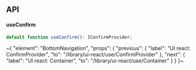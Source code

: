 

## API

#### useConfirm

```ts
default function useConfirm(): IConfirmProvider;
```


~{
  "element": "BottomNavigation",
  "props": {
    "previous": {
      "label": "UI react: ConfirmProvider",
      "to": "/library/ui-react/use/ConfirmProvider"
    },
    "next": {
      "label": "UI react: Container",
      "to": "/library/ui-react/use/Container"
    }
  }
}~
